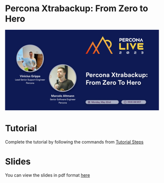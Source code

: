 # Percona Xtrabackup: From Zero to Hero
![Percona Live Denver 2023 Tutoria - Percona Xtrabackup: From Zero to Hero](img/speaker_card.jpg)

# Tutorial
Complete the tutorial by following the commands from [Tutorial Steps](assets/Percona_Live_Denver_-_Percona_Xtrabackup_From_Zero_to_Hero.pdf)

# Slides
You can view the slides in pdf format [here](assets/slides.pdf)


